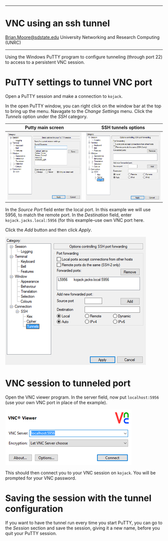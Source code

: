 
---

VNC using an ssh tunnel
===

[Brian.Moore@sdstate.edu](Brian.Moore@sdstate.edu)  University Networking and Research Computing (UNRC)

---


Using the Windows PuTTY program to configure tunneling
(through port 22) to access to a persistent VNC session.


PuTTY settings to tunnel VNC port
=================================

Open a PuTTY session and make a connection to `kojack`.

In the open PuTTY window, you can right click on the window bar at the
top to bring up the menu. Navagate to the *Change Settings* menu. Click
the *Tunnels* option under the *SSH* category.

|   Putty main screen         |    SSH tunnels options   |
| :-------------------------: | :----------------------------------: |
| ![image](putty_change_settings.png) | ![image](putty_tunnels_settings.png) |

In the *Source Port* field enter the local port. In this example we will
use 5956, to match the remote port. In the *Destination* field, enter
`kojack.jacks.local:5956` (for this example–use own VNC port here.

Click the *Add* button and then click *Apply*.

![image](putty_tunnels_with_entries.png)

VNC session to tunneled port
============================

Open the VNC viewer program. In the server field, now put
`localhost:5956` (use your own VNC port in place of the example).

![image](vnc_localhost.png)

This should then connect you to your VNC session on `kojack`. You will
be prompted for your VNC password.

Saving the session with the tunnel configuration
================================================

If you want to have the tunnel run every time you start PuTTY, you can
go to the *Session* section and save the session, giving it a new name,
before you quit your PuTTY session.
